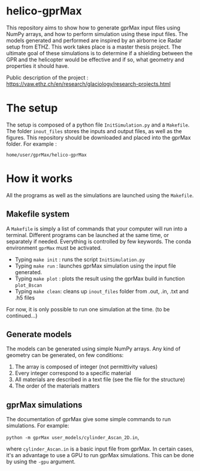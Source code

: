 # helico-gprMax
This repository aims to show how to generate gprMax input files using NumPy arrays, and how to perform simulation using these input files. The models generated and performed are inspired by an airborne ice Radar setup from ETHZ. This work takes place is a master thesis project. The ultimate goal of these simulations is to determine if a shielding between the GPR and the helicopter would be effective and if so, what geometry and properties it should have. 
 
Public description of the project : https://vaw.ethz.ch/en/research/glaciology/research-projects.html
 
# The setup
The setup is composed of a python file `InitSimulation.py` and a `Makefile`. The folder `inout_files` stores the inputs and output files, as well as the figures. This repository should be downloaded and placed into the gprMax folder. For example :
 
`home/user/gprMax/helico-gprMax`
 
# How it works
All the programs as well as the simulations are launched using the `Makefile`.
 
## Makefile system
A `Makefile` is simply a list of commands that your computer will run into a terminal. Different programs can be launched at the same time, or separately if needed. Everything is controlled by few keywords. The conda environment `gprMax` must be activated.

- Typing `make init` : runs the script `InitSimulation.py`
- Typing `make run` : launches gprMax simulation using the input file generated.
- Typing `make plot` : plots the result using the gprMax build in function `plot_Bscan`
- Typing `make clean`: cleans up `inout_files` folder from .out, .in, .txt and .h5 files

For now, it is only possible to run one simulation at the time. (to be continued...)
 
## Generate models
The models can be generated using simple NumPy arrays. Any kind of geometry can be generated, on few conditions:
1. The array is composed of integer (not permittivity values)
2. Every integer correspond to a specific material
3. All materials are described in a text file (see the file for the structure)
4. The order of the materials matters

## gprMax simulations
The documentation of gprMax give some simple commands to run simulations. For example:
 
`python -m gprMax user_models/cylinder_Ascan_2D.in`, 
 
where `cylinder_Ascan.in` is a basic input file from gprMax. In certain cases, it's an advantage to use a GPU to run gprMax simulations. This can be done by using the `-gpu` argument.

